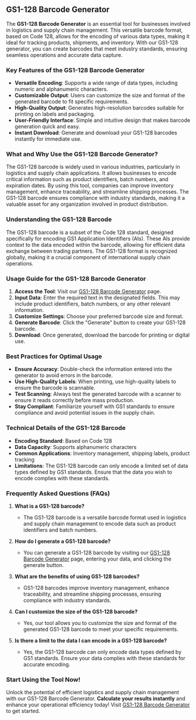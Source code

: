 ## GS1-128 Barcode Generator

The **GS1-128 Barcode Generator** is an essential tool for businesses involved in logistics and supply chain management. This versatile barcode format, based on Code 128, allows for the encoding of various data types, making it ideal for tracking products, shipments, and inventory. With our GS1-128 generator, you can create barcodes that meet industry standards, ensuring seamless operations and accurate data capture.

### Key Features of the GS1-128 Barcode Generator
- **Versatile Encoding**: Supports a wide range of data types, including numeric and alphanumeric characters.
- **Customizable Output**: Users can customize the size and format of the generated barcode to fit specific requirements.
- **High-Quality Output**: Generates high-resolution barcodes suitable for printing on labels and packaging.
- **User-Friendly Interface**: Simple and intuitive design that makes barcode generation quick and easy.
- **Instant Download**: Generate and download your GS1-128 barcodes instantly for immediate use.

### What and Why Use the GS1-128 Barcode Generator?
The GS1-128 barcode is widely used in various industries, particularly in logistics and supply chain applications. It allows businesses to encode critical information such as product identifiers, batch numbers, and expiration dates. By using this tool, companies can improve inventory management, enhance traceability, and streamline shipping processes. The GS1-128 barcode ensures compliance with industry standards, making it a valuable asset for any organization involved in product distribution.

### Understanding the GS1-128 Barcode
The GS1-128 barcode is a subset of the Code 128 standard, designed specifically for encoding GS1 Application Identifiers (AIs). These AIs provide context to the data encoded within the barcode, allowing for efficient data exchange between trading partners. The GS1-128 format is recognized globally, making it a crucial component of international supply chain operations.

### Usage Guide for the GS1-128 Barcode Generator
1. **Access the Tool**: Visit our [GS1-128 Barcode Generator](https://www.inayam.co/barcode/gs1-128) page.
2. **Input Data**: Enter the required text in the designated fields. This may include product identifiers, batch numbers, or any other relevant information.
3. **Customize Settings**: Choose your preferred barcode size and format.
4. **Generate Barcode**: Click the "Generate" button to create your GS1-128 barcode.
5. **Download**: Once generated, download the barcode for printing or digital use.

### Best Practices for Optimal Usage
- **Ensure Accuracy**: Double-check the information entered into the generator to avoid errors in the barcode.
- **Use High-Quality Labels**: When printing, use high-quality labels to ensure the barcode is scannable.
- **Test Scanning**: Always test the generated barcode with a scanner to ensure it reads correctly before mass production.
- **Stay Compliant**: Familiarize yourself with GS1 standards to ensure compliance and avoid potential issues in the supply chain.

### Technical Details of the GS1-128 Barcode
- **Encoding Standard**: Based on Code 128
- **Data Capacity**: Supports alphanumeric characters
- **Common Applications**: Inventory management, shipping labels, product tracking
- **Limitations**: The GS1-128 barcode can only encode a limited set of data types defined by GS1 standards. Ensure that the data you wish to encode complies with these standards.

### Frequently Asked Questions (FAQs)

1. **What is a GS1-128 barcode?**
   - The GS1-128 barcode is a versatile barcode format used in logistics and supply chain management to encode data such as product identifiers and batch numbers.

2. **How do I generate a GS1-128 barcode?**
   - You can generate a GS1-128 barcode by visiting our [GS1-128 Barcode Generator](https://www.inayam.co/barcode/gs1-128) page, entering your data, and clicking the generate button.

3. **What are the benefits of using GS1-128 barcodes?**
   - GS1-128 barcodes improve inventory management, enhance traceability, and streamline shipping processes, ensuring compliance with industry standards.

4. **Can I customize the size of the GS1-128 barcode?**
   - Yes, our tool allows you to customize the size and format of the generated GS1-128 barcode to meet your specific requirements.

5. **Is there a limit to the data I can encode in a GS1-128 barcode?**
   - Yes, the GS1-128 barcode can only encode data types defined by GS1 standards. Ensure your data complies with these standards for accurate encoding.

### Start Using the Tool Now!
Unlock the potential of efficient logistics and supply chain management with our GS1-128 Barcode Generator. **Calculate your results instantly** and enhance your operational efficiency today! Visit [GS1-128 Barcode Generator](https://www.inayam.co/barcode/gs1-128) to get started.